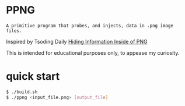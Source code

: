 # PPNG
	A primitive program that probes, and injects, data in .png image files.

Inspired by Tsoding Daily [Hiding Information Inside of PNG](https://www.youtube.com/watch?v=M9Zwulv3xz8)	

This is intended for educational purposes only, to appease my curiosity. 

# quick start
```sh
$ ./build.sh
$ ./ppng <input_file.png> [output_file] 
```
